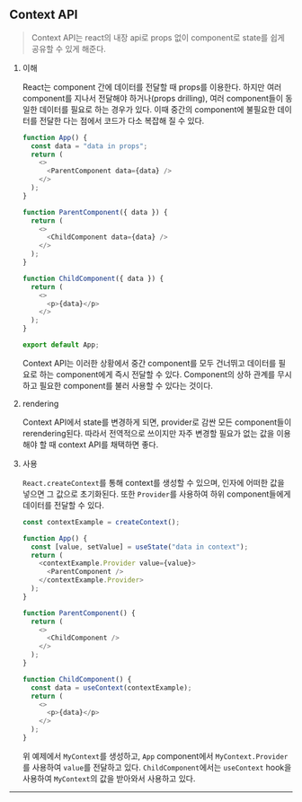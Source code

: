 ## Context API

> Context API는 react의 내장 api로 props 없이 component로 state를 쉽게 공유할 수 있게 해준다.

1. 이해

   React는 component 간에 데이터를 전달할 때 props를 이용한다. 하지만 여러 component를 지나서 전달해야 하거나(props drilling), 여러 component들이 동일한 데이터를 필요로 하는 경우가 있다. 이때 중간의 component에 불필요한 데이터를 전달한 다는 점에서 코드가 다소 복잡해 질 수 있다.

   ```javascript
   function App() {
     const data = "data in props";
     return (
       <>
         <ParentComponent data={data} />
       </>
     );
   }

   function ParentComponent({ data }) {
     return (
       <>
         <ChildComponent data={data} />
       </>
     );
   }

   function ChildComponent({ data }) {
     return (
       <>
         <p>{data}</p>
       </>
     );
   }

   export default App;
   ```

   Context API는 이러한 상황에서 중간 component를 모두 건너뛰고 데이터를 필요로 하는 component에게 즉시 전달할 수 있다. Component의 상하 관계를 무시하고 필요한 component를 불러 사용할 수 있다는 것이다.

2. rendering

   Context API에서 state를 변경하게 되면, provider로 감싼 모든 component들이 rerendering된다. 따라서 전역적으로 쓰이지만 자주 변경할 필요가 없는 값을 이용해야 할 때 context API를 채택하면 좋다.

3. 사용

   `React.createContext`를 통해 context를 생성할 수 있으며, 인자에 어떠한 값을 넣으면 그 값으로 초기화된다. 또한 `Provider`를 사용하여 하위 component들에게 데이터를 전달할 수 있다.

   ```javascript
   const contextExample = createContext();

   function App() {
     const [value, setValue] = useState("data in context");
     return (
       <contextExample.Provider value={value}>
         <ParentComponent />
       </contextExample.Provider>
     );
   }

   function ParentComponent() {
     return (
       <>
         <ChildComponent />
       </>
     );
   }

   function ChildComponent() {
     const data = useContext(contextExample);
     return (
       <>
         <p>{data}</p>
       </>
     );
   }
   ```

   위 예제에서 `MyContext`를 생성하고, `App` component에서 `MyContext.Provider`를 사용하여 `value`를 전달하고 있다. `ChildComponent`에서는 `useContext` hook을 사용하여 `MyContext`의 값을 받아와서 사용하고 있다.

---

